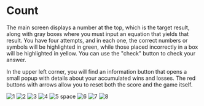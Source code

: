 # Count

The main screen displays a number at the top, which is the target result, along with gray boxes where you must input an equation that yields that result. You have four attempts, and in each one, the correct numbers or symbols will be highlighted in green, while those placed incorrectly in a box will be highlighted in yellow. You can use the "check" button to check your answer.

In the upper left corner, you will find an information button that opens a small popup with details about your accumulated wins and losses. The red buttons with arrows allow you to reset both the score and the game itself.

![1](photos_readme/Imagen1.jpg)
![2](photos_readme/Imagen2.jpg)
![3](photos_readme/Imagen3.jpg)
![4](photos_readme/Imagen4.jpg)
![5](photos_readme/Imagen5.jpg)
space
![6](photos_readme/Imagen6.jpg)
![7](photos_readme/Imagen7.jpg)
![8](photos_readme/Imagen8.jpg)

